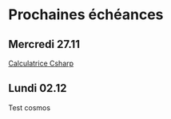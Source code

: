 # Prochaines échéances

## Mercredi 27.11
[Calculatrice Csharp](thematiques/05-csharp1.md#projet-phare-)

## Lundi 02.12
Test cosmos